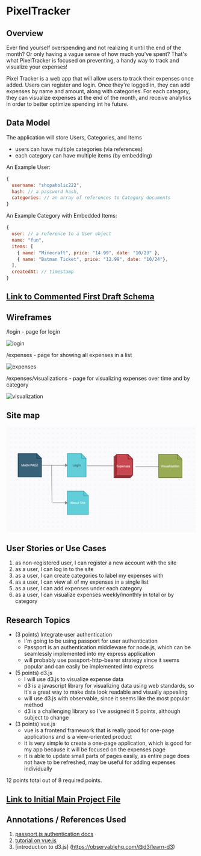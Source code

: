 # PixelTracker

## Overview

Ever find yourself overspending and not realizing it until the end of the month? Or only having a vague sense of how much you've spent? That's what PixelTracker is focused on preventing, a handy way to track and visualize your expenses!

Pixel Tracker is a web app that will allow users to track their expenses once added. Users can register and login. Once they're logged in, they can add expenses by name and amount, along with categories. For each category, they can visualize expenses at the end of the month, and receive analytics in order to better optimize spending int he future.

## Data Model

The application will store Users, Categories, and Items

* users can have multiple categories (via references)
* each category can have multiple items (by embedding)

An Example User:

```javascript
{
  username: "shopaholic222",
  hash: // a password hash,
  categories: // an array of references to Category documents
}
```

An Example Category with Embedded Items:

```javascript
{
  user: // a reference to a User object
  name: "fun",
  items: [
    { name: "Minecraft", price: "14.99", date: "10/23" },
    { name: "Batman Ticket", price: "12.99", date: "10/24"},
  ],
  createdAt: // timestamp
}
```

## [Link to Commented First Draft Schema](db.js) 

## Wireframes

/login - page for login

![login](documentation/login.heic)

/expenses - page for showing all expenses in a list

![expenses](documentation/expenses.heic)

/expenses/visualizations - page for visualizing expenses over time and by category

![visualization](documentation/visualization.heic)

## Site map

![Site map](documentation/site-map.png)

## User Stories or Use Cases

1. as non-registered user, I can register a new account with the site
2. as a user, I can log in to the site
3. as a user, I can create categories to label my expenses with
4. as a user, I can view all of my expenses in a single list
5. as a user, I can add expenses under each category
6. as a user, I can visualize expenses weekly/monthly in total or by category

## Research Topics

* (3 points) Integrate user authentication
    * I'm going to be using passport for user authentication
    * Passport is an authentication middleware for node.js, which can be seamlessly implemented into my express application
    * will probably use passport-http-bearer strategy since it seems popular and can easily be implemented into express
* (5 points) d3.js
    * I will use d3.js to visualize expense data
    * d3 is a javascript library for visualizing data using web standards, so it's a great way to make data look readable and visually appealing
    * will use d3.js with observable, since it seems like the most popular method
    * d3 is a challenging library so I've assigned it 5 points, although subject to change
* (3 points) vue.js
    * vue is a frontend framework that is really good for one-page applications and is a view-oriented product
    * it is very simple to create a one-page application, which is good for my app because it will be focused on the expenses page
    * it is able to update small parts of pages easily, as entire page does not have to be refreshed, may be useful for adding expenses individually

12 points total out of 8 required points.

## [Link to Initial Main Project File](app.js) 

## Annotations / References Used

1. [passport.js authentication docs](http://passportjs.org/docs)
2. [tutorial on vue.js](https://vuejs.org/v2/guide/)
3. [introduction to d3.js] (https://observablehq.com/@d3/learn-d3)


